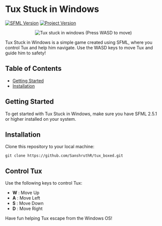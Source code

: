 # Tux Stuck in Windows

[![SFML Version](https://img.shields.io/badge/SFML-2.5.1-brightgreen)](https://www.sfml-dev.org/)
[![Project Version](https://img.shields.io/badge/Version-v1.0-blue)](https://github.com/SanshruthR/tux_boxed)

<p align="center">
  <img src="https://github.com/SanshruthR/tux_boxed/assets/98751980/dc87d375-09f5-4994-a2d3-28f517c74403" alt="Tux stuck in windows (Press WASD to move)" />
</p>
Tux Stuck in Windows is a simple game created using SFML, where you control Tux and help him navigate. Use the WASD keys to move Tux and guide him to safety!

## Table of Contents

- [Getting Started](#getting-started)
- [Installation](#installation)

## Getting Started

To get started with Tux Stuck in Windows, make sure you have SFML 2.5.1 or higher installed on your system.


## Installation

Clone this repository to your local machine:

```
git clone https://github.com/SanshruthR/tux_boxed.git
```






## Control Tux

Use the following keys to control Tux:

-  **W** : Move Up
-  **A** : Move Left
-  **S** : Move Down
-  **D** : Move Right

Have fun helping Tux escape from the Windows OS!


